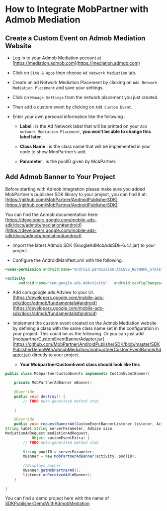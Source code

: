 # How to Integrate MobPartner with Admob Mediation

## Create a Custom Event on Admob Mediation Website

- Log in to your Admob Mediation account at [https://mediation.admob.com](https://mediation.admob.com)

- Click on `Site & Apps` then choose `Ad Network Mediation` tab.

- Create an ad Network Mediation Placement by clicking on `Add Network Mediation Placement` and save your settings.

- Click on `Manage Settings` from the network placement you just created.

- Then add a custom event by clicking on `Add Custom Event`.

- Enter your own personal information like the following :

	- **Label** : is the Ad Network label that will be printed on your `Add network Mediation Placement`, **you won’t be able to change this label later**.

	- **Class Name** : is the class name that will be implemented in your code to show MobPartner’s add.

	- **Parameter** : is the poolID given by MobPartner.


## Add Admob Banner to Your Project

Before starting with Admob integration please make sure you added MobPartner's publisher SDK library to your project, you can find it at:
[https://github.com/MobPartner/AndroidPublisherSDK](https://github.com/MobPartner/AndroidPublisherSDK)

You can find the Admob documentation here:
[https://developers.google.com/mobile-ads-sdk/docs/admob/mediation#android](https://developers.google.com/mobile-ads-sdk/docs/admob/mediation#android)

- Import the latest Admob SDK (GoogleAdMobAdsSDk-6.4.1.jar) to your project.

- Configure the AndroidManifest.xml with the following.

```xml
<uses-permission android:name="android.permission.ACCESS_NETWORK_STATE" />

<activity 
      android:name="com.google.ads.AdActivity"   android:configChanges="keyboard|keyboardHidden|orientation|screenLayout|uiMode|screenSize|smallestScreenSize"/>

```
- Add com.google.ads.Adview to your UI. [https://developers.google.com/mobile-ads-sdk/docs/admob/fundamentals#android] (https://developers.google.com/mobile-ads-sdk/docs/admob/fundamentals#android)

- Implement the custom event created on the Admob Mediation website by defining a class with the same class name set in the configuration in your project. This could be as the following.
Or you can just add [mobpartnerCustomEventBannerAdapter.jar] (https://github.com/MobPartner/AndroidPublisherSDK/blob/master/SDKPublisherDemoWithAdmobMediation/mobpartnerCustomEventBannerAdapter.jar) directly to your project.


	- **Your MobpartnerCustomEvent class should look like this**

```java
public class MobpartnerCustomEvents implements CustomEventBanner{

	private MobPartnerAdBanner mBanner;
	
	@Override
	public void destroy() {
		// TODO Auto-generated method stub
		
	}

	@Override
	public void requestBannerAd(CustomEventBannerListener listener, Activity activity, 
String label,String serverParameter, AdSize size, 
MediationAdRequest mediationAdRequest, 
			Object customEventExtra) {
		// TODO Auto-generated method stub
		
		String poolID = serverParameter;
		mBanner = new MobPartnerAdBanner(activity, poolID);		
	
		//Displays banner
		mBanner.getMobPartnerAd();		
		listener.onReceivedAd(mBanner);
	}

}

```

You can find a demo project here with the name of [SDKPublisherDemoWithAdmobMediation](https://github.com/MobPartner/AndroidPublisherSDK/tree/master/SDKPublisherDemoWithAdmobMediation/mobPartnerPublisherSDKSampleWithAdMob)
